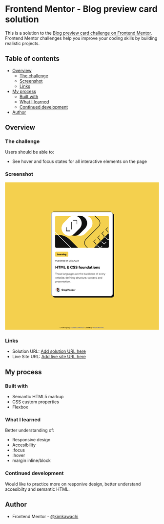 # Frontend Mentor - Blog preview card solution

This is a solution to the [Blog preview card challenge on Frontend Mentor](https://www.frontendmentor.io/challenges/blog-preview-card-ckPaj01IcS). Frontend Mentor challenges help you improve your coding skills by building realistic projects. 

## Table of contents

- [Overview](#overview)
  - [The challenge](#the-challenge)
  - [Screenshot](#screenshot)
  - [Links](#links)
- [My process](#my-process)
  - [Built with](#built-with)
  - [What I learned](#what-i-learned)
  - [Continued development](#continued-development)
- [Author](#author)



## Overview

### The challenge

Users should be able to:

- See hover and focus states for all interactive elements on the page

### Screenshot

![](./assets/images/Screenshot-Blog-preview-card.png)


### Links

- Solution URL: [Add solution URL here](https://your-solution-url.com)
- Live Site URL: [Add live site URL here](https://your-live-site-url.com)

## My process

### Built with

- Semantic HTML5 markup
- CSS custom properties
- Flexbox

### What I learned

Better understanding of:
- Responsive design
- Accesibility
- :focus
- :hover
- margin inline/block

### Continued development

Would like to practice more on responive design, better understand accesibilty and semantic HTML.


## Author

- Frontend Mentor - [@kimkawachi](https://www.frontendmentor.io/profile/kimkawachi)


